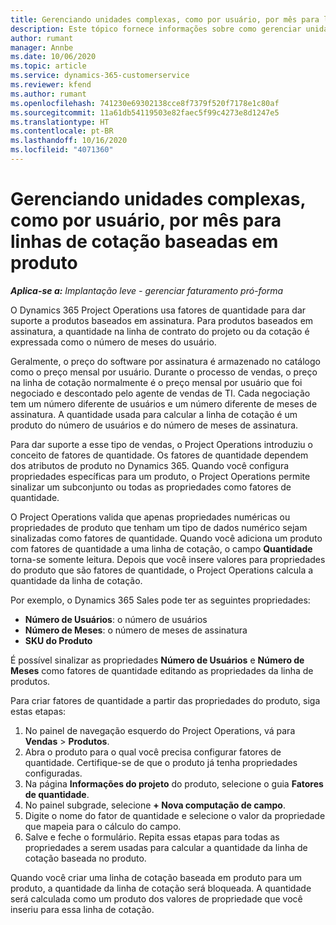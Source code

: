 ```yaml
---
title: Gerenciando unidades complexas, como por usuário, por mês para linhas de cotação baseadas em produto
description: Este tópico fornece informações sobre como gerenciar unidades complexas para linhas de cotação baseadas em projeto.
author: rumant
manager: Annbe
ms.date: 10/06/2020
ms.topic: article
ms.service: dynamics-365-customerservice
ms.reviewer: kfend
ms.author: rumant
ms.openlocfilehash: 741230e69302138cce8f7379f520f7178e1c80af
ms.sourcegitcommit: 11a61db54119503e82faec5f99c4273e8d1247e5
ms.translationtype: HT
ms.contentlocale: pt-BR
ms.lasthandoff: 10/16/2020
ms.locfileid: "4071360"
---
```

# <a name="managing-complex-units-such-as-per-user-per-month-for-product-based-quote-lines"></a>Gerenciando unidades complexas, como por usuário, por mês para linhas de cotação baseadas em produto

_**Aplica-se a:** Implantação leve - gerenciar faturamento pró-forma_

O Dynamics 365 Project Operations usa fatores de quantidade para dar suporte a produtos baseados em assinatura. Para produtos baseados em assinatura, a quantidade na linha de contrato do projeto ou da cotação é expressada como o número de meses do usuário.

Geralmente, o preço do software por assinatura é armazenado no catálogo como o preço mensal por usuário. Durante o processo de vendas, o preço na linha de cotação normalmente é o preço mensal por usuário que foi negociado e descontado pelo agente de vendas de TI. Cada negociação tem um número diferente de usuários e um número diferente de meses de assinatura. A quantidade usada para calcular a linha de cotação é um produto do número de usuários e do número de meses de assinatura.

Para dar suporte a esse tipo de vendas, o Project Operations introduziu o conceito de fatores de quantidade. Os fatores de quantidade dependem dos atributos de produto no Dynamics 365. Quando você configura propriedades específicas para um produto, o Project Operations permite sinalizar um subconjunto ou todas as propriedades como fatores de quantidade.

O Project Operations valida que apenas propriedades numéricas ou propriedades de produto que tenham um tipo de dados numérico sejam sinalizadas como fatores de quantidade. Quando você adiciona um produto com fatores de quantidade a uma linha de cotação, o campo **Quantidade** torna-se somente leitura. Depois que você insere valores para propriedades do produto que são fatores de quantidade, o Project Operations calcula a quantidade da linha de cotação.

Por exemplo, o Dynamics 365 Sales pode ter as seguintes propriedades:

- **Número de Usuários**: o número de usuários
- **Número de Meses**: o número de meses de assinatura
- **SKU do Produto**

É possível sinalizar as propriedades **Número de Usuários** e **Número de Meses** como fatores de quantidade editando as propriedades da linha de produtos.

Para criar fatores de quantidade a partir das propriedades do produto, siga estas etapas:

1. No painel de navegação esquerdo do Project Operations, vá para **Vendas** > **Produtos**.
2. Abra o produto para o qual você precisa configurar fatores de quantidade. Certifique-se de que o produto já tenha propriedades configuradas.
3. Na página **Informações do projeto** do produto, selecione o guia **Fatores de quantidade**.
4. No painel subgrade, selecione **+ Nova computação de campo**.
5. Digite o nome do fator de quantidade e selecione o valor da propriedade que mapeia para o cálculo do campo.
6. Salve e feche o formulário. Repita essas etapas para todas as propriedades a serem usadas para calcular a quantidade da linha de cotação baseada no produto.

Quando você criar uma linha de cotação baseada em produto para um produto, a quantidade da linha de cotação será bloqueada. A quantidade será calculada como um produto dos valores de propriedade que você inseriu para essa linha de cotação.
